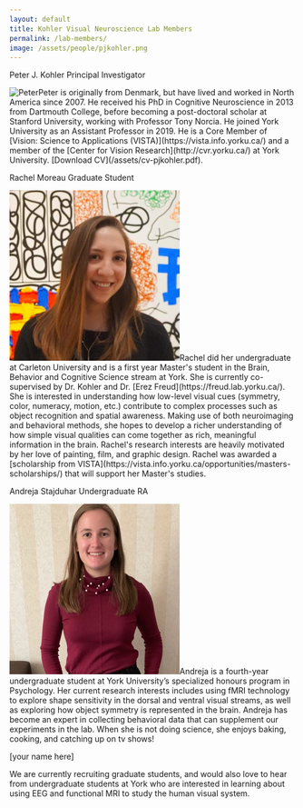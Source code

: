 ```yaml
---
layout: default
title: Kohler Visual Neuroscience Lab Members
permalink: /lab-members/
image: /assets/people/pjkohler.png
---
```

<a class="box-head">
	<span class="alignleft">Peter J. Kohler</span>
	<span class="alignright">Principal Investigator</span>
</a>
<p class="box-body"><img class="small-image" src="/assets/people/pjkohler.png" alt="Peter">Peter is originally from Denmark, but have lived and worked in North America since 2007. He received his PhD in Cognitive Neuroscience in 2013 from Dartmouth College, before becoming a post-doctoral scholar at Stanford University, working with Professor Tony Norcia. He joined York University as an Assistant Professor in 2019. He is a Core Member of [Vision: Science to Applications (VISTA)](https://vista.info.yorku.ca/) and a member of the [Center for Vision Research](http://cvr.yorku.ca/) at York University. [Download CV](/assets/cv-pjkohler.pdf).
</p>

<a class="box-head">
	<span class="alignleft">Rachel Moreau</span>
	<span class="alignright">Graduate Student</span>
</a>
<p class="box-body"><img class="small-image" src="/assets/people/rmoreau.png" alt="Rachel">Rachel did her undergraduate at Carleton University and is a first year Master's student in the Brain, Behavior and Cognitive Science stream at York. She is currently co-supervised by Dr. Kohler and Dr. [Erez Freud](https://freud.lab.yorku.ca/). She is interested in understanding how low-level visual cues (symmetry, color, numeracy, motion, etc.) contribute to complex processes such as object recognition and spatial awareness. Making use of both neuroimaging and behavioral methods, she hopes to develop a richer understanding of how simple visual qualities can come together as rich, meaningful information in the brain. Rachel's research interests are heavily motivated by her love of painting, film, and graphic design. Rachel was awarded a [scholarship from VISTA](https://vista.info.yorku.ca/opportunities/masters-scholarships/) that will support her Master's studies. 
</p>

<a class="box-head">
	<span class="alignleft">Andreja Stajduhar</span>
	<span class="alignright">Undergraduate RA</span>
</a>
<p class="box-body"><img class="small-image" src="/assets/people/astajduhar.png" alt="Andreja">Andreja is a fourth-year undergraduate student at York University’s specialized honours program in Psychology. Her current research interests includes using fMRI technology to explore shape sensitivity in the dorsal and ventral visual streams, as well as exploring how object symmetry is represented in the brain. Andreja has become an expert in collecting behavioral data that can supplement our experiments in the lab. When she is not doing science, she enjoys baking, cooking, and catching up on tv shows! 
</p>

<a class="box-head">[your name here]</a>
<p class="box-body"> 
We are currently recruiting graduate students, and would also love to hear from undergraduate students at York who are interested in learning about using EEG and functional MRI to study the human visual system.
</p>

